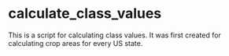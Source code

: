 # calculate_class_values
This is a script for calculating class values. It was first created for calculating crop areas for every US state.
